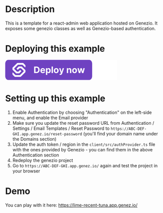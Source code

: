 # Description

This is a template for a react-admin web application hosted on Genezio. It exposes some genezio classes as well as Genezio-based authentication.

# Deploying this example

[![Deploy to Genezio](https://raw.githubusercontent.com/Genez-io/graphics/main/svg/deploy-button.svg)](https://app.genez.io/start/deploy?repository=https://github.com/Genez-io/react-admin-getting-started)

# Setting up this example

1. Enable Authentication by choosing "Authentication" on the left-side menu, and enable the Email provider
2. Make sure you update the reset password URL from Authentication / Settings / Email Templates / Reset Password to `https://ABC-DEF-GHI.app.genez.io/reset-password` (you'll find your domain name under the Domains section)
3. Update the auth token / region in the `client/src/authProvider.ts` file with the ones provided by Genezio - you can find them in the above Authentication section
4. Redeploy the genezio project
5. Go to `https://ABC-DEF-GHI.app.genez.io/` again and test the project in your browser

# Demo

You can play with it here: https://lime-recent-tuna.app.genez.io/
